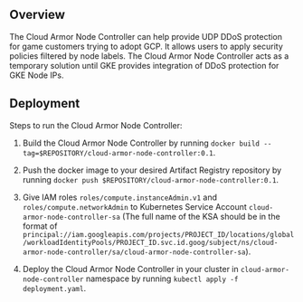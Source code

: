 ## Overview
The Cloud Armor Node Controller can help provide UDP DDoS protection for game customers trying to adopt GCP. It allows users to apply security policies filtered by node labels. The Cloud Armor Node Controller acts as a temporary solution until GKE provides integration of DDoS protection for GKE Node IPs.

## Deployment
Steps to run the Cloud Armor Node Controller:

1. Build the Cloud Armor Node Controller by running `docker build --tag=$REPOSITORY/cloud-armor-node-controller:0.1`.

2. Push the docker image to your desired Artifact Registry repository by running `docker push $REPOSITORY/cloud-armor-node-controller:0.1`.

3. Give IAM roles `roles/compute.instanceAdmin.v1` and `roles/compute.networkAdmin` to Kubernetes Service Account `cloud-armor-node-controller-sa` (The full name of the KSA should be in the format of `principal://iam.googleapis.com/projects/PROJECT_ID/locations/global/workloadIdentityPools/PROJECT_ID.svc.id.goog/subject/ns/cloud-armor-node-controller/sa/cloud-armor-node-controller-sa`).

3. Deploy the Cloud Armor Node Controller in your cluster in `cloud-armor-node-controller` namespace by running `kubectl apply -f deployment.yaml`.
